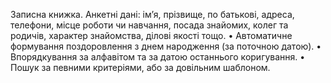Записна книжка.
Анкетні дані: ім’я, прізвище, по батькові, адреса, телефони, місце роботи чи навчання,
посада знайомих, колег та родичів, характер знайомства, ділові якості тощо.
• Автоматичне формування поздоровлення з днем народження (за поточною датою).
• Впорядкування за алфавітом та за датою останнього коригування.
• Пошук за певними критеріями, або за довільним шаблоном.